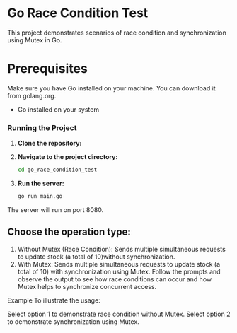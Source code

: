 # Go Race Condition Test
This project demonstrates scenarios of race condition and synchronization using Mutex in Go.

# Prerequisites
Make sure you have Go installed on your machine. You can download it from golang.org.

- Go installed on your system

### Running the Project

1. **Clone the repository:**

2. **Navigate to the project directory:**

    ```sh
    cd go_race_condition_test
    ```

3. **Run the server:**

    ```sh
    go run main.go
    ```

The server will run on port 8080.

## Choose the operation type:

1. Without Mutex (Race Condition): Sends multiple simultaneous requests to update stock (a total of 10)without synchronization.
2. With Mutex: Sends multiple simultaneous requests to update stock (a total of 10) with synchronization using Mutex.
Follow the prompts and observe the output to see how race conditions can occur and how Mutex helps to synchronize concurrent access.

Example
To illustrate the usage:

Select option 1 to demonstrate race condition without Mutex.
Select option 2 to demonstrate synchronization using Mutex.